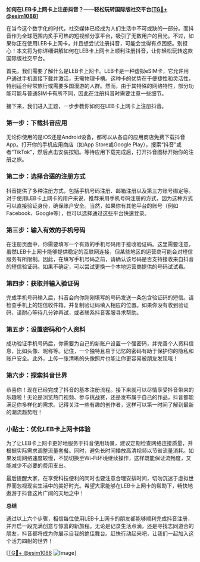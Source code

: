 **如何在LEB卡上网卡上注册抖音？——轻松玩转国际版社交平台[[TG💪+ @esim1088](https://t.me/s/esim1088)]**

在当今这个数字化的时代，社交媒体已经成为人们生活中不可或缺的一部分。而抖音作为全球范围内炙手可热的短视频分享平台，吸引了无数用户的目光。不过，如果你正在使用LEB卡上网卡，并且想尝试注册抖音，可能会觉得有点困惑。别担心！本文将为你详细讲解如何在LEB卡上网卡上顺利注册抖音，让你轻松玩转这款国际版社交平台。

首先，我们需要了解什么是LEB卡上网卡。LEB卡是一种虚拟eSIM卡，它允许用户通过手机直接下载并激活，无需物理卡槽。这种卡的优势在于便捷性和灵活性，特别适合经常旅行或需要多国漫游的人群。然而，由于其特殊的网络特性，部分功能可能与普通SIM卡有所不同，因此在注册抖音时需要注意一些细节。

接下来，我们进入正题，一步步教你如何在LEB卡上网卡上注册抖音。

### 第一步：下载抖音应用

无论你使用的是iOS还是Android设备，都可以从各自的应用商店免费下载抖音App。打开你的手机应用商店（如App Store或Google Play），搜索“抖音”或者“TikTok”，然后点击安装按钮。等待应用下载完成后，打开抖音图标开始你的注册之旅。

### 第二步：选择合适的注册方式

抖音提供了多种注册方式，包括手机号码注册、邮箱注册以及第三方账号绑定等。对于使用LEB卡上网卡的用户来说，推荐采用手机号码注册的方式，因为这种方式可以直接验证身份，确保账户安全。当然，如果你有其他平台的账号（例如Facebook、Google等），也可以选择通过这些平台快速登录。

### 第三步：输入有效的手机号码

在注册页面中，你需要填写一个有效的手机号码用于接收验证码。这里需要注意，虽然LEB卡上网卡能够提供稳定的互联网连接，但某些地区的运营商可能会对短信服务有所限制。因此，在填写手机号码之前，请确认该号码是否支持接收来自抖音的短信验证码。如果不确定，可以尝试更换一个本地运营商提供的号码试试看。

### 第四步：获取并输入验证码

完成手机号码输入后，抖音会向你刚刚填写的号码发送一条包含验证码的短信。请检查手机上的短信收件箱，并复制验证码填入相应的位置。如果你没有收到验证码，请耐心等待几分钟再试，或者联系抖音客服寻求帮助。

### 第五步：设置密码和个人资料

成功验证手机号码后，你需要为自己的新账户设置一个强密码，并完善个人资料信息，比如头像、昵称等。记住，一个独特且易于记忆的密码有助于保护你的隐私和账户安全。此外，上传一张清晰的头像照片也能让你更容易被朋友发现哦！

### 第六步：探索抖音世界

恭喜你！现在已经完成了抖音的基本注册流程。接下来就可以尽情享受抖音带来的乐趣啦！无论是浏览热门视频、参与挑战赛，还是发布属于自己的作品，抖音都能满足你多样化的需求。记得关注一些有趣的创作者，这样可以第一时间了解到最新的潮流趋势哦！

### 小贴士：优化LEB卡上网卡体验

为了让LEB卡上网卡更好地服务于抖音使用场景，建议定期检查网络连接质量，并根据实际需求调整流量套餐。同时，避免长时间播放高清视频以节省流量消耗。如果发现网络速度较慢，不妨切换至Wi-Fi环境继续操作，这样既能保证流畅度，又能减少不必要的费用支出。

最后提醒大家，在享受科技便利的同时也要注意合理安排时间，切勿沉迷于虚拟世界而忽视现实生活中的美好时光。希望大家能够在LEB卡上网卡的帮助下，畅快地遨游于抖音这片广阔的天地之中！

**总结**

通过以上六个步骤，相信每位使用LEB卡上网卡的朋友都能够顺利完成抖音注册，并开启一段充满创意与惊喜的新旅程。无论是记录生活点滴，还是寻找志同道合的朋友，抖音都将成为你展示自我的绝佳舞台。赶快行动起来吧，让我们一起加入这个活力四射的世界！

[[TG💪+ @esim1088](https://t.me/s/esim1088) ![Image](https://i.postimg.cc/4NQfJmqS/Snipaste-2025-05-13-00-14-12.png)]